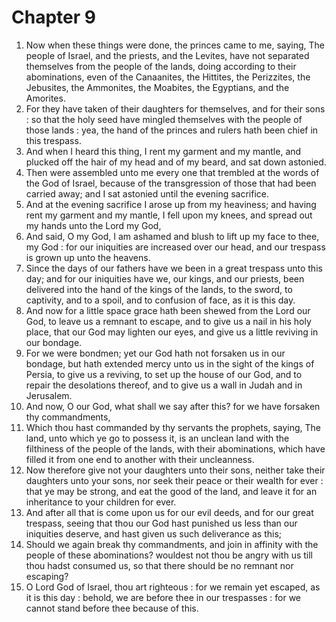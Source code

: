 # Chapter 9

1. Now when these things were done, the princes came to me, saying, The people of Israel, and the priests, and the Levites, have not separated themselves from the people of the lands, doing according to their abominations, even of the Canaanites, the Hittites, the Perizzites, the Jebusites, the Ammonites, the Moabites, the Egyptians, and the Amorites.
2. For they have taken of their daughters for themselves, and for their sons : so that the holy seed have mingled themselves with the people of those lands : yea, the hand of the princes and rulers hath been chief in this trespass.
3. And when I heard this thing, I rent my garment and my mantle, and plucked off the hair of my head and of my beard, and sat down astonied.
4. Then were assembled unto me every one that trembled at the words of the God of Israel, because of the transgression of those that had been carried away; and I sat astonied until the evening sacrifice.
5. And at the evening sacrifice I arose up from my heaviness; and having rent my garment and my mantle, I fell upon my knees, and spread out my hands unto the Lord my God,
6. And said, O my God, I am ashamed and blush to lift up my face to thee, my God : for our iniquities are increased over our head, and our trespass is grown up unto the heavens.
7. Since the days of our fathers have we been in a great trespass unto this day; and for our iniquities have we, our kings, and our priests, been delivered into the hand of the kings of the lands, to the sword, to captivity, and to a spoil, and to confusion of face, as it is this day.
8. And now for a little space grace hath been shewed from the Lord our God, to leave us a remnant to escape, and to give us a nail in his holy place, that our God may lighten our eyes, and give us a little reviving in our bondage.
9. For we were bondmen; yet our God hath not forsaken us in our bondage, but hath extended mercy unto us in the sight of the kings of Persia, to give us a reviving, to set up the house of our God, and to repair the desolations thereof, and to give us a wall in Judah and in Jerusalem.
10. And now, O our God, what shall we say after this? for we have forsaken thy commandments,
11. Which thou hast commanded by thy servants the prophets, saying, The land, unto which ye go to possess it, is an unclean land with the filthiness of the people of the lands, with their abominations, which have filled it from one end to another with their uncleanness.
12. Now therefore give not your daughters unto their sons, neither take their daughters unto your sons, nor seek their peace or their wealth for ever : that ye may be strong, and eat the good of the land, and leave it for an inheritance to your children for ever.
13. And after all that is come upon us for our evil deeds, and for our great trespass, seeing that thou our God hast punished us less than our iniquities deserve, and hast given us such deliverance as this;
14. Should we again break thy commandments, and join in affinity with the people of these abominations? wouldest not thou be angry with us till thou hadst consumed us, so that there should be no remnant nor escaping?
15. O Lord God of Israel, thou art righteous : for we remain yet escaped, as it is this day : behold, we are before thee in our trespasses : for we cannot stand before thee because of this.

